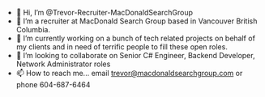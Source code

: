 - 👋 Hi, I’m @Trevor-Recruiter-MacDonaldSearchGroup
- 👀 I’m a recruiter at MacDonald Search Group based in Vancouver British Columbia.  
- 🌱 I’m currently working on a bunch of tech related projects on behalf of my clients and in need of terrific people to fill these open roles.
- 💞️ I’m looking to collaborate on Senior C# Engineer, Backend Developer, Network Administrator roles
- 📫 How to reach me... email trevor@macdonaldsearchgroup.com or phone 604-687-6464

<!---
Trevor-Recruiter-MacDonaldSearchGroup/Trevor-Recruiter-MacDonaldSearchGroup is a ✨ special ✨ repository because its `README.md` (this file) appears on your GitHub profile.
You can click the Preview link to take a look at your changes.
--->
